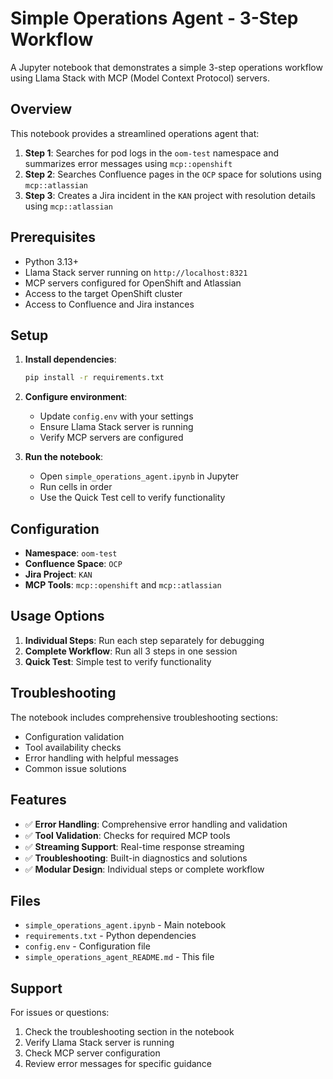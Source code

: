 # Simple Operations Agent - 3-Step Workflow

A Jupyter notebook that demonstrates a simple 3-step operations workflow using Llama Stack with MCP (Model Context Protocol) servers.

## Overview

This notebook provides a streamlined operations agent that:

1. **Step 1**: Searches for pod logs in the `oom-test` namespace and summarizes error messages using `mcp::openshift`
2. **Step 2**: Searches Confluence pages in the `OCP` space for solutions using `mcp::atlassian`
3. **Step 3**: Creates a Jira incident in the `KAN` project with resolution details using `mcp::atlassian`

## Prerequisites

- Python 3.13+
- Llama Stack server running on `http://localhost:8321`
- MCP servers configured for OpenShift and Atlassian
- Access to the target OpenShift cluster
- Access to Confluence and Jira instances

## Setup

1. **Install dependencies**:
   ```bash
   pip install -r requirements.txt
   ```

2. **Configure environment**:
   - Update `config.env` with your settings
   - Ensure Llama Stack server is running
   - Verify MCP servers are configured

3. **Run the notebook**:
   - Open `simple_operations_agent.ipynb` in Jupyter
   - Run cells in order
   - Use the Quick Test cell to verify functionality

## Configuration

- **Namespace**: `oom-test`
- **Confluence Space**: `OCP`
- **Jira Project**: `KAN`
- **MCP Tools**: `mcp::openshift` and `mcp::atlassian`

## Usage Options

1. **Individual Steps**: Run each step separately for debugging
2. **Complete Workflow**: Run all 3 steps in one session
3. **Quick Test**: Simple test to verify functionality

## Troubleshooting

The notebook includes comprehensive troubleshooting sections:

- Configuration validation
- Tool availability checks
- Error handling with helpful messages
- Common issue solutions

## Features

- ✅ **Error Handling**: Comprehensive error handling and validation
- ✅ **Tool Validation**: Checks for required MCP tools
- ✅ **Streaming Support**: Real-time response streaming
- ✅ **Troubleshooting**: Built-in diagnostics and solutions
- ✅ **Modular Design**: Individual steps or complete workflow

## Files

- `simple_operations_agent.ipynb` - Main notebook
- `requirements.txt` - Python dependencies
- `config.env` - Configuration file
- `simple_operations_agent_README.md` - This file

## Support

For issues or questions:
1. Check the troubleshooting section in the notebook
2. Verify Llama Stack server is running
3. Check MCP server configuration
4. Review error messages for specific guidance
